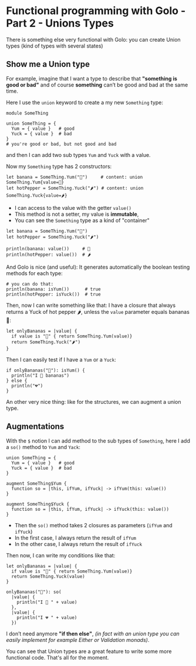 # Functional programming with Golo - Part 2 - Unions Types

There is something else very functional with Golo: you can create Union types (kind of types with several states)

## Show me a Union type

For example, imagine that I want a type to describe that **"something is good or bad"** and of course **something** can’t be good and bad at the same time.

Here I use the `union` keyword to create a my new `Something` type:

```golo
module SomeThing

union SomeThing = {
  Yum = { value }   # good
  Yuck = { value }  # bad
}
# you're good or bad, but not good and bad
```
and then I can add two sub types `Yum` and `Yuck` with a value.

Now my `Something` type has 2 constructors:

```golo
let banana = SomeThing.Yum("🍌")     # content: union SomeThing.Yum{value=🍌}
let hotPepper = SomeThing.Yuck("🌶") # content: union SomeThing.Yuck{value=🌶}
```
- I can access to the value with the getter `value()` 
- This method is not a setter, my value is **immutable**, 
- You can see the `Something` type as a kind of "container"

```golo
let banana = SomeThing.Yum("🍌")
let hotPepper = SomeThing.Yuck("🌶")

println(banana: value())     # 🍌
println(hotPepper: value())  # 🌶
```
And Golo is nice (and useful): It generates automatically the boolean testing methods for each type:

```golo
# you can do that:
println(banana: isYum())      # true
println(hotPepper: isYuck())  # true
```

Then, now I can write something like that:
I have a closure that always returns a Yuck of hot pepper 🌶, unless the `value` parameter equals bananas 🍌:
```golo
let onlyBananas = |value| {
  if value is "🍌" { return SomeThing.Yum(value)}
  return SomeThing.Yuck("🌶")
}
```

Then I can easily test if I have a `Yum` or a `Yuck`:
```golo
if onlyBananas("🍋"): isYum() {
  println("I 💙 bananas")
} else {
  println("💔")
}
```

An other very nice thing: like for the structures, we can augment a union type.

## Augmentations

With the `$` notion I can add method to the sub types of `Something`, here I add a `so()` method to `Yum` and `Yack`:

```golo
union SomeThing = {
  Yum = { value }   # good
  Yuck = { value }  # bad
}

augment SomeThing$Yum {
  function so = |this, ifYum, ifYuck| -> ifYum(this: value())
}

augment SomeThing$Yuck {
  function so = |this, ifYum, ifYuck| -> ifYuck(this: value())
}
```
- Then the `so()` method takes 2 closures as parameters (`ifYum` and `ifYuck`)
- In the first case, I always return the result of `ifYum` 
- In the other case, I always return the result of `ifYuck`

Then now, I can write my conditions like that:
```golo
let onlyBananas = |value| {
  if value is "🍌" { return SomeThing.Yum(value)}
  return SomeThing.Yuck(value)
}

onlyBananas("🍋"): so(
  |value| {
    println("I 💙 " + value)
  },
  |value| {
    println("I 💔 " + value)
  })
```
I don’t need anymore **"if then else"**, *(in fact with an union type you can easily implement for example Either or Validation monads)*.

You can see that Union types are a great feature to write some more functional code. That's all for the moment.


